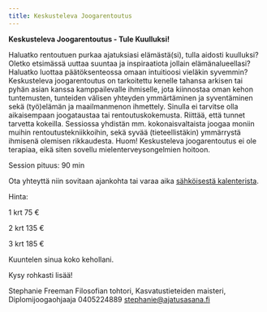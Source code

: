 ```yaml
---
title: Keskusteleva Joogarentoutus
---
```


**Keskusteleva Joogarentoutus  - Tule Kuulluksi!**

Haluatko rentoutuen purkaa ajatuksiasi elämästä(si), tulla aidosti kuulluksi?  Oletko etsimässä uuttaa suuntaa ja inspiraatiota jollain elämänalueellasi? Haluatko luottaa päätöksenteossa omaan intuitioosi vieläkin syvemmin? Keskusteleva joogarentoutus on tarkoitettu kenelle tahansa arkisen tai pyhän asian kanssa kamppailevalle ihmiselle, jota kiinnostaa oman kehon tuntemusten, tunteiden välisen yhteyden ymmärtäminen ja syventäminen sekä (työ)elämän ja maailmanmenon ihmettely. Sinulla ei tarvitse olla aikaisempaan joogataustaa tai rentoutuskokemusta. Riittää, että tunnet tarvetta kokeilla. Sessiossa yhdistän mm. kokonaisvaltaista joogaa moniin muihin rentoutustekniikkoihin, sekä syvää (tieteellistäkin) ymmärrystä ihmisenä olemisen rikkaudesta. Huom! Keskusteleva joogarentoutus ei ole terapiaa, eikä siten sovellu mielenterveysongelmien hoitoon.

Session pituus: 90 min

Ota yhteyttä niin sovitaan ajankohta tai varaa aika <span class="ajanvaraus-link">[sähköisestä kalenterista](ajanvaraus.html)</span>.

Hinta:   

 1 krt   75 €

 2 krt  135 €

 3 krt  185 €


Kuuntelen sinua koko kehollani.

Kysy rohkasti lisää!

Stephanie Freeman
Filosofian tohtori, Kasvatustieteiden maisteri, Diplomijoogaohjaaja
0405224889
stephanie@ajatusasana.fi


